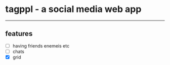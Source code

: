 # tagppl - a social media web app
---
## features
- [ ] having friends enemeis etc
- [ ] chats
- [x] grid
